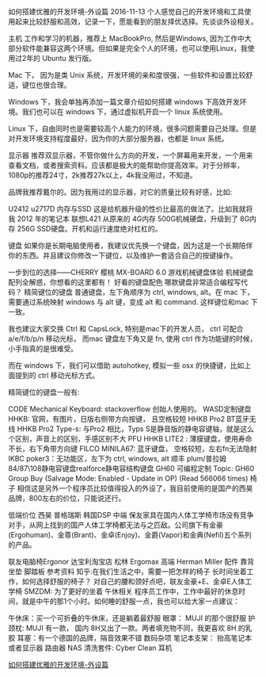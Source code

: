 如何搭建优雅的开发环境-外设篇
2016-11-13
个人感觉自己的开发环境和工具使用起来比较舒服和高效，记录一下，愿能看到的朋友择优选择。先谈谈外设相关。

主机
工作和学习的机器，推荐上 MacBookPro, 然后是Windows, 因为工作中大部分软件能兼容这两个环境。但如果是完全个人的环境，也可以使用Linux，我使用过2年的 Ubuntu 发行版。

Mac 下， 因为是类 Unix 系统，开发环境的亲和度很强，一些软件和设置比较舒适，键位也很合理。

Windows 下，我会单独再添加一篇文章介绍如何搭建 windows 下高效开发环境。我们也可以在 windows 下，通过虚拟机开启一个 linux 系统使用。

Linux 下，自由同时也是需要较高个人能力的环境，很多问题需要自己处理。但是对开发环境支持程度最好，因为你的大部分服务器，也都是 linux 系统。

显示器
推荐双显示器，不管你做什么方向的开发，一个屏幕用来开发，一个用来查看文档，或者搜索资料。应该都是极大的能帮助你提高效率。对于分辨率，1080p的推荐24寸，2k推荐27k以上，4k我没用过，不知道。

品牌我推荐戴尔的。因为我用过的显示器，对它的质量比较有好感，比如:

U2412
u2717D
内存与SSD
这是给机器升级的性价比最高的做法了。比如我就将我 2012 年的笔记本 联想L421 从原来的 4G内存 500G机械硬盘，升级到了 8G内存 256G SSD硬盘。开机和运行速度绝对杠杠的。

键盘
如果你是长期电脑使用者，我建议优先换一个键盘，因为这是一个长期陪伴你的东西。并且建议你修改一下键位，以及维护一套适合自己的按键操作。

一步到位的选择——CHERRY 樱桃 MX-BOARD 6.0 游戏机械键盘体验
机械键盘配列全解惑，你想看的这里都有！
好看的键盘配色
哪款键盘非常适合编程写代码？
精简键位的键盘
普通键盘，左下角顺序为 ctrl, windows, alt。在 mac 下，需要通过系统映射 windows 与 alt 键，变成 alt 和 command. 这样键位和mac 下一致。

我也建议大家交换 Ctrl 和 CapsLock, 特别是mac下的开发人员， ctrl 可配合 a/e/f/b/p/n 移动光标， 而mac 键盘左下角又是 fn, 使用 ctrl 作为功能键的时候，小手指真的是很难受。

而在 windows 下，我们可以借助 autohotkey, 模拟一些 osx 的快捷键，比如上面提到的 ctrl 移动光标方式。

精简键位的键盘一般有:

CODE Mechanical Keyboard: stackoverflow 创始人使用的。
WASD定制键盘
HHKB: 官网，有图片，日版右侧带方向按键， 且空格较短
HHKB Pro2 BT蓝牙无线
HHKB Pro2 Type-s: 与Pro2 相比，Typs S是静音版的静电容键轴，就是这么个区别，声音上的区别，手感区别不大
PFU HHKB LITE2 : 薄膜键盘，使用寿命不长，右下角带方向键
FILCO MINILA67: 蓝牙键盘， 空格较短，左右fn无法隐射
IKBC poker3：无功能区，左下为 ctrl, windows, alt
顺丰 plum/普拉姆 84/87\108静电容键盘realforce静电容结构键盘
GH60 可编程定制
Topic: GH60 Group Buy (Salvage Mode: Enabled - Update in OP) (Read 566066 times)
椅子
相信这是另外一个程序员比较值得投入的外设了，我目前使用的是国产的西昊品牌，800左右的价位，只能说还行。

低端价位
西昊
普格瑞斯
韩国DSP
中端
保友家具在国内人体工学椅市场没有竞争对手，从网上找到的国产人体工学椅都无法与之匹敌。公司旗下有金豪(Ergohuman)、金尊(Brant)、金卓(Enjoy)、金爵(Vapor)和金典(Nefil)五个系列的产品。

联友电脑椅Ergonor
达宝利淘宝店
松林
Ergomax
高端
Herman Miller
配件
靠背
坐垫
脚踏板
参考资料
知乎:在我们生活之中，需要一把怎样的椅子
长时间坐着工作，如何选择舒服的椅子？
对自己的腰和颈好点吧，联友金豪+E、金卓E人体工学椅
SMZDM: 为了更好的坐着
午休相关
程序员工作中，工作中最好的休息时间，就是中午的那1个小时。如何睡的舒服一点，我也可以给大家一点建议：

午休床：买一个可折叠的午休床，还是躺着最舒服
眼罩： MUJI 的那个很舒服
护颈枕: MUJI 有一款， 国内 8H又出了一款。两者填充物不同，我更喜欢 8H 的乳胶
耳塞：有一个德国的品牌，隔音效果不错
数码杂项
笔记本支架： 抬高笔记本或者显示器
路由器
NAS
清洗套件: Cyber Clean
耳机



[如何搭建优雅的开发环境-外设篇](http://finalhome.org/%E5%BC%80%E5%8F%91%E5%B7%A5%E5%85%B7/%E5%A6%82%E4%BD%95%E6%90%AD%E5%BB%BA%E4%BC%98%E9%9B%85%E7%9A%84%E5%BC%80%E5%8F%91%E7%8E%AF%E5%A2%83-%E5%A4%96%E8%AE%BE%E7%AF%87/)
